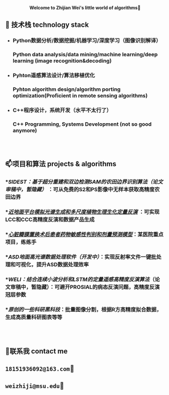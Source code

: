 #### <div align="center"> Welcome to Zhijian Wei's little world of algorithms👋




##  🔭 技术栈 technology stack<br>
   
* ###  Python数据分析/数据挖掘/机器学习/深度学习（图像识别解译）
  ###  Python data analysis/data mining/machine learning/deep learning (image recognition&decoding)
* ###  Pyhton遥感算法设计/算法移植优化
  ###  Pyhton algorithm design/algorithm porting optimization(Proficient in remote sensing algorithms)
* ###  C++程序设计，系统开发（水平不太行了）
  ###  C++ Programming, Systems Development (not so good anymore)

<br>
<br>

##  📫项目和算法 projects & algorithms<br>
### **SIDEST：基于超分重建和双边检测SAM的农田边界识别算法（论文审稿中，暂隐藏）* ：可从免费的S2和PS影像中无样本获取高精度农田边界
### **[近地面平台模拟光谱生成和多尺度植物生理生化定量反演](https://github.com/ZhijianWei/RS_Quantitative_Parameters_Retrieval)* ：可实现LCC和CCC高精度反演和数据产品生成
### *_[心脏瓣膜置换术后患者药物敏感性判别和剂量预测模型](https://github.com/ZhijianWei/Machine_Learning)_：某医院重点项目，练练手
### *_ASD地面高光谱数据处理软件（开发中）_：实现反射率文件一键批处理和可视化，提升ASD数据处理效率
### **WELI：结合连续小波分析和LSTM的定量遥感高精度反演算法*（论文审稿中，暂隐藏）：可避开PROSIAL的病态反演问题，高精度反演冠层参数
### **原创的一些科研黑科技*：批量图像分割，根据R方高精度拟合数据，生成高质量科研图表等等

<br><br>

## 🤗联系我 contact me<br>
## ``18151936092@163.com``📧 <br>
## ``weizhiji@msu.edu``📧



